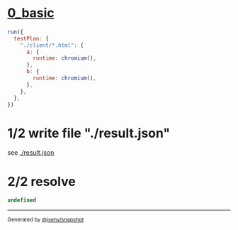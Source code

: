 # [0_basic](../../browser_tabs.test.mjs#L31)

```js
run({
  testPlan: {
    "./client/*.html": {
      a: {
        runtime: chromium(),
      },
      b: {
        runtime: chromium(),
      },
    },
  },
})
```

# 1/2 write file "./result.json"

see [./result.json](./result.json)

# 2/2 resolve

```js
undefined
```

---

<sub>
  Generated by <a href="https://github.com/jsenv/core/tree/main/packages/tooling/snapshot">@jsenv/snapshot</a>
</sub>
